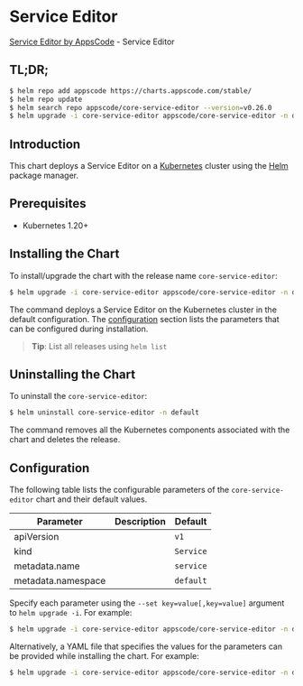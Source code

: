# Service Editor

[Service Editor by AppsCode](https://appscode.com) - Service Editor

## TL;DR;

```bash
$ helm repo add appscode https://charts.appscode.com/stable/
$ helm repo update
$ helm search repo appscode/core-service-editor --version=v0.26.0
$ helm upgrade -i core-service-editor appscode/core-service-editor -n default --create-namespace --version=v0.26.0
```

## Introduction

This chart deploys a Service Editor on a [Kubernetes](http://kubernetes.io) cluster using the [Helm](https://helm.sh) package manager.

## Prerequisites

- Kubernetes 1.20+

## Installing the Chart

To install/upgrade the chart with the release name `core-service-editor`:

```bash
$ helm upgrade -i core-service-editor appscode/core-service-editor -n default --create-namespace --version=v0.26.0
```

The command deploys a Service Editor on the Kubernetes cluster in the default configuration. The [configuration](#configuration) section lists the parameters that can be configured during installation.

> **Tip**: List all releases using `helm list`

## Uninstalling the Chart

To uninstall the `core-service-editor`:

```bash
$ helm uninstall core-service-editor -n default
```

The command removes all the Kubernetes components associated with the chart and deletes the release.

## Configuration

The following table lists the configurable parameters of the `core-service-editor` chart and their default values.

|     Parameter      | Description |       Default        |
|--------------------|-------------|----------------------|
| apiVersion         |             | <code>v1</code>      |
| kind               |             | <code>Service</code> |
| metadata.name      |             | <code>service</code> |
| metadata.namespace |             | <code>default</code> |


Specify each parameter using the `--set key=value[,key=value]` argument to `helm upgrade -i`. For example:

```bash
$ helm upgrade -i core-service-editor appscode/core-service-editor -n default --create-namespace --version=v0.26.0 --set apiVersion=v1
```

Alternatively, a YAML file that specifies the values for the parameters can be provided while
installing the chart. For example:

```bash
$ helm upgrade -i core-service-editor appscode/core-service-editor -n default --create-namespace --version=v0.26.0 --values values.yaml
```
